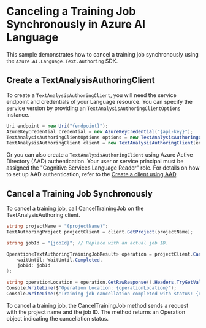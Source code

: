 # Canceling a Training Job Synchronously in Azure AI Language

This sample demonstrates how to cancel a training job synchronously using the `Azure.AI.Language.Text.Authoring` SDK.

## Create a TextAnalysisAuthoringClient

To create a `TextAnalysisAuthoringClient`, you will need the service endpoint and credentials of your Language resource. You can specify the service version by providing an `TextAnalysisAuthoringClientOptions` instance.

```C# Snippet:CreateTextAuthoringClientForSpecificApiVersion
Uri endpoint = new Uri("{endpoint}");
AzureKeyCredential credential = new AzureKeyCredential("{api-key}");
TextAnalysisAuthoringClientOptions options = new TextAnalysisAuthoringClientOptions(TextAnalysisAuthoringClientOptions.ServiceVersion.V2025_05_15_Preview);
TextAnalysisAuthoringClient client = new TextAnalysisAuthoringClient(endpoint, credential, options);
```

Or you can also create a `TextAnalysisAuthoringClient` using Azure Active Directory (AAD) authentication. Your user or service principal must be assigned the "Cognitive Services Language Reader" role.
For details on how to set up AAD authentication, refer to the [Create a client using AAD](https://github.com/Azure/azure-sdk-for-net/blob/main/sdk/cognitivelanguage/Azure.AI.Language.Text.Authoring/README.md#create-a-client-using-azure-active-directory-authentication).

## Cancel a Training Job Synchronously

To cancel a training job, call CancelTrainingJob on the TextAnalysisAuthoring client.

```C# Snippet:Sample7_TextAuthoring_CancelTrainingJob
string projectName = "{projectName}";
TextAuthoringProject projectClient = client.GetProject(projectName);

string jobId = "{jobId}"; // Replace with an actual job ID.

Operation<TextAuthoringTrainingJobResult> operation = projectClient.CancelTrainingJob(
    waitUntil: WaitUntil.Completed,
    jobId: jobId
);

string operationLocation = operation.GetRawResponse().Headers.TryGetValue("operation-location", out var location) ? location : null;
Console.WriteLine($"Operation Location: {operationLocation}");
Console.WriteLine($"Training job cancellation completed with status: {operation.GetRawResponse().Status}");
```

To cancel a training job, the CancelTrainingJob method sends a request with the project name and the job ID. The method returns an Operation<TrainingJobResult> object indicating the cancellation status.
